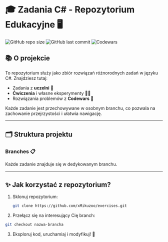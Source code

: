 # 🎓 **Zadania C# - Repozytorium Edukacyjne** 🖥️

![GitHub repo size](https://img.shields.io/github/repo-size/TWOJ-NICK/csharp-zadania?color=blue&style=for-the-badge)
![GitHub last commit](https://img.shields.io/github/last-commit/TWOJ-NICK/csharp-zadania?color=green&style=for-the-badge)
![Codewars](https://img.shields.io/badge/Codewars-Challenges-red?style=for-the-badge&logo=codewars)

## 📚 **O projekcie**
To repozytorium służy jako zbiór rozwiązań różnorodnych zadań w języku C#. Znajdziesz tutaj:
- Zadania z **uczelni** 📘
- **Ćwiczenia** i własne eksperymenty 👨‍💻
- Rozwiązania problemów z **Codewars** 🧩

Każde zadanie jest przechowywane w osobnym branchu, co pozwala na zachowanie przejrzystości i ułatwia nawigację.

---

## 🗂️ **Struktura projektu**
### Branches 📋
Każde zadanie znajduje się w dedykowanym branchu.


---

## ✨ **Jak korzystać z repozytorium?**
1. Sklonuj repozytorium:
   ```bash
   git clone https://github.com/xMikuzoo/exercises.git
   ```

2. Przełącz się na interesujący Cię branch:
  ```bash
  git checkout nazwa-brancha
  ```
3. Eksploruj kod, uruchamiaj i modyfikuj! 🚀
